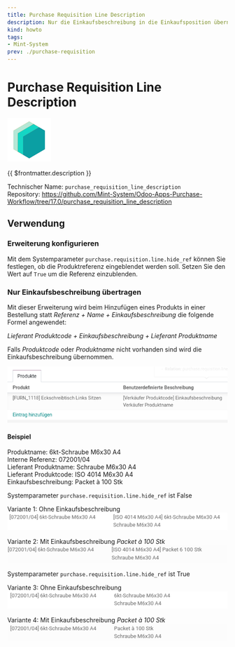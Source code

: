 ```yaml
---
title: Purchase Requisition Line Description
description: Nur die Einkaufsbeschreibung in die Einkaufsposition übernehmen.
kind: howto
tags:
- Mint-System
prev: ./purchase-requisition
---
```

# Purchase Requisition Line Description
![icon_oms_box](attachments/icons_odoo_mint_system.png)

{{ $frontmatter.description }}

Technischer Name: `purchase_requisition_line_description`\
Repository: <https://github.com/Mint-System/Odoo-Apps-Purchase-Workflow/tree/17.0/purchase_requisition_line_description>

## Verwendung

### Erweiterung konfigurieren

Mit dem Systemparameter `purchase.requisition.line.hide_ref` können Sie festlegen, ob die Produktreferenz eingeblendet werden soll. Setzen Sie den Wert auf `True` um die Referenz einzublenden.

### Nur Einkaufsbeschreibung übertragen

Mit dieser Erweiterung wird beim Hinzufügen eines Produkts in einer Bestellung statt *Referenz + Name + Einkaufsbeschreibung* die folgende Formel angewendet:

*Lieferant Produktcode + Einkaufsbeschreibung + Lieferant Produktname*

Falls *Produktcode* oder *Produktname* nicht vorhanden sind wird die Einkaufsbeschreibung übernommen.

![](attachments/Purchase%20Requisition%20Line%20Description.png)


#### Beispiel
Produktname: 6kt-Schraube M6x30 A4\
Interne Referenz: 072001/04\
Lieferant Produktname: Schraube M6x30 A4\
Lieferant Produktcode: ISO 4014 M6x30 A4\
Einkaufsbeschreibung: Packet à 100 Stk


Systemparameter `purchase.requisition.line.hide_ref` ist False

Variante 1: Ohne Einkaufsbeschreibung
![](attachments/Purchase%20Requisition%20Line%20Description%20Variante%201.png)

Variante 2: Mit Einkaufsbeschreibung *Packet à 100 Stk*
![](attachments/Purchase%20Requisition%20Line%20Description%20Variante%202.png)

Systemparameter `purchase.requisition.line.hide_ref` ist True

Variante 3: Ohne Einkaufsbeschreibung
![](attachments/Purchase%20Requisition%20Line%20Description%20Variante%203.png)

Variante 4: Mit Einkaufsbeschreibung *Packet à 100 Stk*
![](attachments/Purchase%20Requisition%20Line%20Description%20Variante%204.png)
